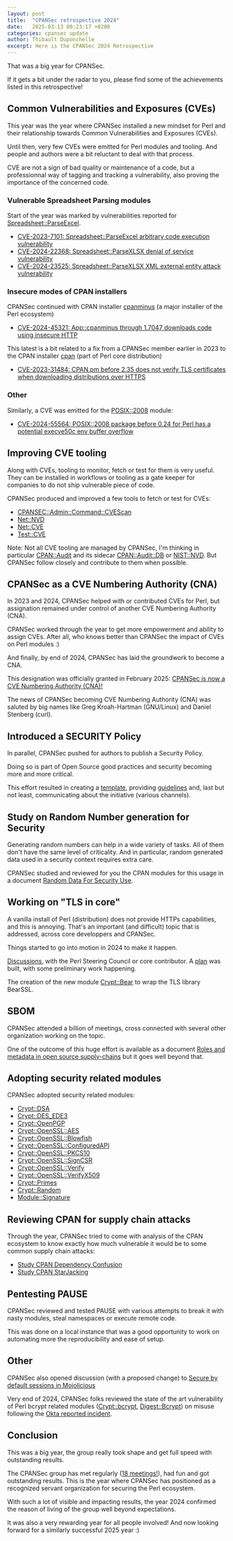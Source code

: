 ```yaml
---
layout: post
title:  "CPANSec retrospective 2024"
date:   2025-03-13 00:23:17 +0200
categories: cpansec update
author: Thibault Duponchelle
excerpt: Here is the CPANSec 2024 Retrospective
---
```


That was a big year for CPANSec. 

If it gets a bit under the radar to you, please find some of the achievements listed in this retrospective!

## Common Vulnerabilities and Exposures (CVEs)
This year was the year where CPANSec installed a new mindset for Perl 
and their relationship towards Common Vulnerabilities and Exposures (CVEs).

Until then, very few CVEs were emitted for Perl modules and tooling. 
And people and authors were a bit reluctant to deal with that process.

CVE are not a sign of bad quality or maintenance of a code, 
but a professionnal way of tagging and tracking a vulnerability, 
also proving the importance of the concerned code.

### Vulnerable Spreadsheet Parsing modules
Start of the year was marked by vulnerabilities reported for [Spreadsheet::ParseExcel](https://metacpan.org/pod/Spreadsheet::ParseExcel).

- [CVE-2023-7101: Spreadsheet::ParseExcel arbitrary code execution vulnerability](https://security.metacpan.org/2024/02/10/vulnerable-spreadsheet-parsing-modules.html#cve-2023-7101-spreadsheetparseexcel-arbitrary-code-execution-vulnerability)
- [CVE-2024-22368: Spreadsheet::ParseXLSX denial of service vulnerability](https://security.metacpan.org/2024/02/10/vulnerable-spreadsheet-parsing-modules.html#cve-2024-22368-spreadsheetparsexlsx-denial-of-service-vulnerability)
- [CVE-2024-23525: Spreadsheet::ParseXLSX XML external entity attack vulnerability](https://security.metacpan.org/2024/02/10/vulnerable-spreadsheet-parsing-modules.html#cve-2024-23525-spreadsheetparsexlsx-xml-external-entity-attack-vulnerability)

### Insecure modes of CPAN installers
CPANSec continued with CPAN installer [cpanminus]() (a major installer of the Perl ecosystem)
- [CVE-2024-45321: App::cpanminus through 1.7047 downloads code using insecure HTTP](https://security.metacpan.org/2024/08/26/cpanminus-downloads-code-using-insecure-http.html#cve-2024-45321)

This latest is a bit related to a fix from a CPANSec member earlier in 2023 to the CPAN installer [cpan]() (part of Perl core distribution)
- [CVE-2023-31484: CPAN.pm before 2.35 does not verify TLS certificates when downloading distributions over HTTPS](https://nvd.nist.gov/vuln/detail/CVE-2023-31484)

### Other
Similarly, a CVE was emitted for the [POSIX::2008](https://metacpan.org/dist/POSIX-2008) module:
- [CVE-2024-55564: POSIX::2008 package before 0.24 for Perl has a potential execve50c env buffer overflow](https://nvd.nist.gov/vuln/detail/CVE-2024-55564)

## Improving CVE tooling
Along with CVEs, tooling to monitor, fetch or test for them is very useful.
They can be installed in workflows or tooling as a gate keeper 
for companies to do not ship vulnerable piece of code. 

CPANSec produced and improved a few tools to fetch or test for CVEs:
- [CPANSEC::Admin::Command::CVEScan](https://metacpan.org/pod/CPANSEC::Admin::Command::CVEScan)
- [Net::NVD](https://metacpan.org/pod/Net::NVD)
- [Net::CVE](https://metacpan.org/pod/Net::CVE)
- [Test::CVE](https://metacpan.org/pod/Test::CVE)

Note: Not all CVE tooling are managed by CPANSec, I'm thinking in particular [CPAN::Audit](https://metacpan.org/pod/CPAN::Audit) and its sidecar [CPAN::Audit::DB](https://metacpan.org/pod/CPAN::Audit::DB) or [NIST::NVD](https://metacpan.org/pod/NIST::NVD).
But CPANSec follow closely and contribute to them when possible.

## CPANSec as a CVE Numbering Authority (CNA)
In 2023 and 2024, CPANSec helped with or contributed CVEs for Perl, 
but assignation remained under control of another CVE Numbering Authority (CNA).

CPANSec worked through the year to get more empowerment and ability to assign CVEs.
After all, who knows better than CPANSec the impact of CVEs on Perl modules :)

And finally, by end of 2024, CPANSec has laid the groundwork to become a CNA.

This designation was officially granted in February 2025: [CPANSec is now a CVE Numbering Authority (CNA)!](https://security.metacpan.org/2025/02/25/cpansec-is-cna-for-perl-and-cpan.html)

The news of CPANSec becoming CVE Numbering Authority (CNA) was saluted by big names like Greg Kroah-Hartman (GNU/Linux) and Daniel Stenberg (curl).

## Introduced a SECURITY Policy
In parallel, CPANSec pushed for authors to publish a Security Policy. 

Doing so is part of Open Source good practices and security becoming more and more critical.

This effort resulted in creating a [template](https://security.metacpan.org/docs/guides/security-policy-for-authors.html#examples), providing [guidelines](https://security.metacpan.org/docs/guides/security-policy-for-authors.html) and, last but not least, communicating about the initiative (various channels).

## Study on Random Number generation for Security
Generating random numbers can help in a wide variety of tasks.
All of them don't have the same level of criticality.
And in particular, random generated data used in a security context requires extra care.

CPANSec studied and reviewed for you the CPAN modules for this usage in a document [Random Data For Security Use](https://security.metacpan.org/docs/guides/random-data-for-security.html).


## Working on "TLS in core"
A vanilla install of Perl (distribution) does not provide HTTPs capabilities, and this is annoying.
That's an important (and difficult) topic that is addressed, across core developpers and CPANSec.

Things started to go into motion in 2024 to make it happen.

[Discussions](https://www.nntp.perl.org/group/perl.perl5.porters/2024/11/msg269050.html), with the Perl Steering Council or core contributor. A [plan](https://www.nntp.perl.org/group/perl.perl5.porters/2024/11/msg269202.html) was built, with some preliminary work happening.

The creation of the new module [Crypt::Bear](https://metacpan.org/dist/Crypt-Bear) to wrap the TLS library BearSSL.

## SBOM
CPANSec attended a billion of meetings, cross connected with several other organization working on the topic. 

One of the outcome of this huge effort is available as a document [Roles and metadata in open source supply-chains](https://security.metacpan.org/docs/supplychain-sbom.html) but it goes well beyond that.

## Adopting security related modules
CPANSec adopted security related modules:
- [Crypt::DSA](https://metacpan.org/dist/Crypt-DSA)
- [Crypt::DES_EDE3](https://metacpan.org/dist/Crypt-DES_EDE3)
- [Crypt::OpenPGP](https://metacpan.org/dist/Crypt-OpenPGP)
- [Crypt::OpenSSL::AES](https://metacpan.org/dist/Crypt-OpenSSL-AES)
- [Crypt::OpenSSL::Blowfish](https://metacpan.org/dist/Crypt-OpenSSL-Blowfish)
- [Crypt::OpenSSL::ConfiguredAPI](https://metacpan.org/dist/Crypt-OpenSSL-ConfiguredAPI)
- [Crypt::OpenSSL::PKCS10](https://metacpan.org/dist/Crypt-OpenSSL-PKCS10)
- [Crypt::OpenSSL::SignCSR](https://metacpan.org/dist/Crypt-OpenSSL-SignCSR)
- [Crypt::OpenSSL::Verify](https://metacpan.org/dist/Crypt-OpenSSL-Verify)
- [Crypt::OpenSSL::VerifyX509](https://metacpan.org/dist/Crypt-OpenSSL-VerifyX509)
- [Crypt::Primes](https://metacpan.org/dist/Crypt-Primes)
- [Crypt::Random](https://metacpan.org/dist/Crypt-Random)
- [Module::Signature](https://metacpan.org/dist/Module-Signature)

## Reviewing CPAN for supply chain attacks
Through the year, CPANSec tried to come with analysis of the CPAN ecosystem 
to know exactly how much vulnerable it would be to some common supply chain attacks:

- [Study CPAN Dependency Confusion](https://security.metacpan.org/docs/cpan-dependency-confusion.html)
- [Study CPAN StarJacking](https://security.metacpan.org/docs/cpan-starjacking.html)

## Pentesting PAUSE
CPANSec reviewed and tested PAUSE with various attempts to break it with nasty modules, steal namespaces or execute remote code.

This was done on a local instance that was a good opportunity to work on automating more the reproducibility and ease of setup.

## Other
CPANSec also opened discussion (with a proposed change) to [Secure by default sessions in Mojolicious](https://github.com/mojolicious/mojo/pull/2200)

Very end of 2024, CPANSec folks reviewed the state of the art vulnerability of Perl bcrypt related modules ([Crypt::bcrypt](https://metacpan.org/dist/Crypt-Bcrypt), [Digest::Bcrypt](https://metacpan.org/pod/Digest::Bcrypt)) on misuse following the [Okta reported incident](https://medium.com/@rajat29gupta/bcrypt-and-the-okta-incident-what-developers-need-to-know-9d13a446738a).

## Conclusion
This was a big year, the group really took shape and get full speed with outstanding results.

The CPANSec group has met regularly ([18 meetings!](https://security.metacpan.org/meetings/)), had fun and got outstanding results.
This is the year where CPANSec has positioned as a recognized servant organization for securing the Perl ecosystem. 

With such a lot of visible and impacting results, the year 2024 confirmed the reason of living of the group well beyond expectations.

It was also a very rewarding year for all people involved! And now looking forward for a similarly successful 2025 year :)
